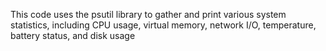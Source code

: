 This code uses the psutil library to gather and print various system statistics, including CPU usage, virtual memory, network I/O, temperature, battery status, and disk usage
